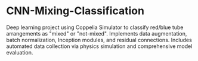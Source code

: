 # CNN-Mixing-Classification
Deep learning project using Coppelia Simulator to classify red/blue tube arrangements as "mixed" or "not-mixed". Implements data augmentation, batch normalization, Inception modules, and residual connections. Includes automated data collection via physics simulation and comprehensive model evaluation.

